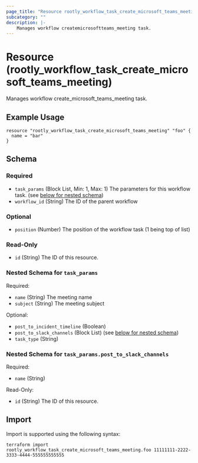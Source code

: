 ```yaml
---
page_title: "Resource rootly_workflow_task_create_microsoft_teams_meeting - terraform-provider-rootly"
subcategory: ""
description: |-
    Manages workflow createmicrosoftteams_meeting task.
---
```


# Resource (rootly_workflow_task_create_microsoft_teams_meeting)

Manages workflow create_microsoft_teams_meeting task.

## Example Usage

```
resource "rootly_workflow_task_create_microsoft_teams_meeting" "foo" {
  name = "bar"
}
```

<!-- schema generated by tfplugindocs -->
## Schema

### Required

- `task_params` (Block List, Min: 1, Max: 1) The parameters for this workflow task. (see [below for nested schema](#nestedblock--task_params))
- `workflow_id` (String) The ID of the parent workflow

### Optional

- `position` (Number) The position of the workflow task (1 being top of list)

### Read-Only

- `id` (String) The ID of this resource.

<a id="nestedblock--task_params"></a>
### Nested Schema for `task_params`

Required:

- `name` (String) The meeting name
- `subject` (String) The meeting subject

Optional:

- `post_to_incident_timeline` (Boolean)
- `post_to_slack_channels` (Block List) (see [below for nested schema](#nestedblock--task_params--post_to_slack_channels))
- `task_type` (String)

<a id="nestedblock--task_params--post_to_slack_channels"></a>
### Nested Schema for `task_params.post_to_slack_channels`

Required:

- `name` (String)

Read-Only:

- `id` (String) The ID of this resource.

## Import

Import is supported using the following syntax:

```shell
terraform import rootly_workflow_task_create_microsoft_teams_meeting.foo 11111111-2222-3333-4444-555555555555
```